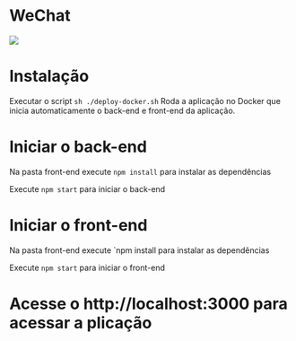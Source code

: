 # WeChat

![](header.png)


# Instalação
Executar o script `sh ./deploy-docker.sh`
Roda a aplicação no Docker que inicia automaticamente o back-end e front-end da aplicação. 


# Iniciar o back-end 
Na pasta front-end execute `npm install` 
para instalar as dependências

Execute `npm start`
para iniciar o back-end

# Iniciar o front-end 
Na pasta front-end execute `npm install
para instalar as dependências

Execute `npm start`
para iniciar o front-end

# Acesse o http://localhost:3000 para acessar a plicação
